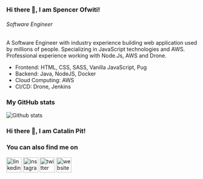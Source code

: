 ### Hi there 👋, I am Spencer Ofwiti!
###### *Software Engineer*

A Software Engineer with industry experience building web application used by millions of people. Specializing in JavaScript technologies and AWS. Professional experience working with Node.Js, AWS and Drone. 

* Frontend: HTML, CSS, SASS, Vanilla JavaScript, Pug
* Backend: Java, NodeJS, Docker
* Cloud Computing: AWS
* CI/CD: Drone, Jenkins 


### My GitHub stats
![Github stats](https://github-readme-stats.vercel.app/api?username=SpencerOfwiti&show_icons=true)

<!--
**SpencerOfwiti/SpencerOfwiti** is a ✨ _special_ ✨ repository because its `README.md` (this file) appears on your GitHub profile.

Here are some ideas to get you started:

- 🔭 I’m currently working on ...
- 🌱 I’m currently learning ...
- 👯 I’m looking to collaborate on ...
- 🤔 I’m looking for help with ...
- 💬 Ask me about ...
- 📫 How to reach me: ...
- 😄 Pronouns: ...
- ⚡ Fun fact: ...
-->

### Hi there 👋, I am Catalin Pit!

### You can also find me on
[<img src='https://cdn.jsdelivr.net/npm/simple-icons@3.0.1/icons/linkedin.svg' alt='linkedin' height='40'>](https://www.linkedin.com/in/catalinpit/)  [<img src='https://cdn.jsdelivr.net/npm/simple-icons@3.0.1/icons/instagram.svg' alt='instagram' height='40'>](https://www.instagram.com/catalinmpit/)  [<img src='https://cdn.jsdelivr.net/npm/simple-icons@3.0.1/icons/twitter.svg' alt='twitter' height='40'>](https://twitter.com/@catalinmpit)  [<img src='https://cdn.jsdelivr.net/npm/simple-icons@3.0.1/icons/icloud.svg' alt='website' height='40'>](https://catalins.tech)  


<!--
**catalinpit/catalinpit** is a ✨ _special_ ✨ repository because its `README.md` (this file) appears on your GitHub profile.

Here are some ideas to get you started:

- 🔭 I’m currently working on ...
- 🌱 I’m currently learning ...
- 👯 I’m looking to collaborate on ...
- 🤔 I’m looking for help with ...
- 💬 Ask me about ...
- 📫 How to reach me: ...
- 😄 Pronouns: ...
- ⚡ Fun fact: ...
-->
